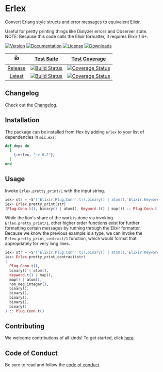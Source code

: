 # Erlex

Convert Erlang style structs and error messages to equivalent Elixir.

Useful for pretty printing things like Dialyzer errors and Observer
state. NOTE: Because this code calls the Elixir formatter, it requires
Elixir 1.6+.

[![Version][hex-pm-version-badge]][hex-pm-versions]
[![Documentation][docs-badge]][docs]
[![License][hex-pm-license-badge]][apache-2-license]
[![Downloads][hex-pm-downloads-badge]][hex-pm-package]

|         👍         |                  [Test Suite][suite]                  |                   [Test Coverage][coverage]                    |
| :----------------: | :---------------------------------------------------: | :------------------------------------------------------------: |
| [Release][release] | [![Build Status][release-suite-badge]][release-suite] | [![Coverage Status][release-coverage-badge]][release-coverage] |
|  [Latest][latest]  |  [![Build Status][latest-suite-badge]][latest-suite]  |  [![Coverage Status][latest-coverage-badge]][latest-coverage]  |

## Changelog

Check out the [Changelog](https://github.com/christhekeele/erlex/blob/master/CHANGELOG.md).

## Installation

The package can be installed from Hex by adding `erlex` to your list
of dependencies in `mix.exs`:

```elixir
def deps do
  [
    {:erlex, "~> 0.2"},
  ]
end
```

## Usage

Invoke `Erlex.pretty_print/1` with the input string.

```elixir
iex> str = ~S"('Elixir.Plug.Conn':t(),binary() | atom(),'Elixir.Keyword':t() | map()) -> 'Elixir.Plug.Conn':t()"
iex> Erlex.pretty_print(str)
(Plug.Conn.t(), binary() | atom(), Keyword.t() | map()) :: Plug.Conn.t()
```

While the lion's share of the work is done via invoking
`Erlex.pretty_print/1`, other higher order functions exist for further
formatting certain messages by running through the Elixir formatter.
Because we know the previous example is a type, we can invoke the
`Erlex.pretty_print_contract/1` function, which would format that
appropriately for very long lines.

```elixir
iex> str = ~S"('Elixir.Plug.Conn':t(),binary() | atom(),'Elixir.Keyword':t() | map(), map() | atom(), non_neg_integer(), binary(), binary(), binary(), binary(), binary()) -> 'Elixir.Plug.Conn':t()"
iex> Erlex.pretty_print_contract(str)
(
  Plug.Conn.t(),
  binary() | atom(),
  Keyword.t() | map(),
  map() | atom(),
  non_neg_integer(),
  binary(),
  binary(),
  binary(),
  binary(),
  binary()
) :: Plug.Conn.t()
```

## Contributing

We welcome contributions of all kinds! To get started, click [here](https://github.com/christhekeele/erlex/blob/master/CONTRIBUTING.md).

## Code of Conduct

Be sure to read and follow the [code of conduct](https://github.com/christhekeele/erlex/blob/master/code-of-conduct.md).

<!-- LINKS & IMAGES -->

<!-- Hex -->

[hex-pm]: https://hex.pm
[hex-pm-package]: https://hex.pm/packages/erlex
[hex-pm-versions]: https://hex.pm/packages/erlex/versions
[hex-pm-version-badge]: https://img.shields.io/hexpm/v/erlex.svg?cacheSeconds=86400&style=flat-square
[hex-pm-downloads-badge]: https://img.shields.io/hexpm/dt/erlex.svg?cacheSeconds=86400&style=flat-square
[hex-pm-license-badge]: https://img.shields.io/hexpm/l/erlex.svg?cacheSeconds=86400&style=flat-square

<!-- Docs -->

[docs]: https://hexdocs.pm/erlex/index.html
[docs-guides]: https://hexdocs.pm/erlex/usage.html#content
[docs-badge]: https://img.shields.io/badge/documentation-online-purple?cacheSeconds=86400&style=flat-square

<!-- Deps -->

[deps]: https://hex.pm/packages/erlex
[deps-badge]: https://img.shields.io/badge/dependencies-0-blue?cacheSeconds=86400&style=flat-square

<!-- Benchmarks -->

[benchmarks]: https://christhekeele.github.io/erlex/bench
[benchmarks-badge]: https://img.shields.io/badge/benchmarks-online-2ab8b5?cacheSeconds=86400&style=flat-square

<!-- Contributors -->

[contributors]: https://hexdocs.pm/erlex/contributors.html
[contributors-badge]: https://img.shields.io/badge/contributors-%F0%9F%92%9C-lightgrey

<!-- Status -->

[suite]: https://github.com/christhekeele/erlex/actions/workflows/test-suite.yml?query=workflow%3A%22Test+Suite%22
[coverage]: https://coveralls.io/github/christhekeele/erlex

<!-- Release Status -->

[release]: https://github.com/christhekeele/erlex/tree/release
[release-suite]: https://github.com/christhekeele/erlex/actions/workflows/test-suite.yml?query=workflow%3A%22Test+Suite%22+branch%3Arelease
[release-suite-badge]: https://img.shields.io/github/actions/workflow/status/christhekeele/erlex/test-suite.yml?branch=release&cacheSeconds=86400&style=flat-square
[release-coverage]: https://coveralls.io/github/christhekeele/erlex?branch=release
[release-coverage-badge]: https://img.shields.io/coverallsCoverage/github/christhekeele/erlex?branch=release&cacheSeconds=86400&style=flat-square

<!-- Latest Status -->

[latest]: https://github.com/christhekeele/erlex/tree/latest
[latest-suite]: https://github.com/christhekeele/erlex/actions/workflows/test-suite.yml?query=workflow%3A%22Test+Suite%22+branch%3Alatest
[latest-suite-badge]: https://img.shields.io/github/actions/workflow/status/christhekeele/erlex/test-suite.yml?branch=latest&cacheSeconds=86400&style=flat-square
[latest-coverage]: https://coveralls.io/github/christhekeele/erlex?branch=latest
[latest-coverage-badge]: https://img.shields.io/coverallsCoverage/github/christhekeele/erlex?branch=latest&cacheSeconds=86400&style=flat-square

<!-- Other -->

[changelog]: https://hexdocs.pm/erlex/changelog.html
[test-matrix]: https://github.com/christhekeele/erlex/actions/workflows/test-matrix.yml
[test-edge]: https://github.com/christhekeele/erlex/actions/workflows/test-edge.yml
[contributing]: https://hexdocs.pm/erlex/contributing.html
[apache-2-license]: https://choosealicense.com/licenses/apache-2.0/

